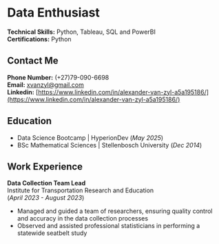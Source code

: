 # Data Enthusiast 

**Technical Skills:** Python, Tableau, SQL and PowerBI   
**Certifications:**  Python


## Contact Me 
**Phone Number:** (+27)79-090-6698    
**Email:** xvanzyl@gmail.com  
**Linkedin:** [https://www.linkedin.com/in/alexander-van-zyl-a5a195186/](https://www.linkedin.com/in/alexander-van-zyl-a5a195186/) 

## Education 
- Data Science Bootcamp | HyperionDev (_May 2025_)
- BSc Mathematical Sciences | Stellenbosch University (_Dec 2014_)


## Work Experience
**Data Collection Team Lead**           
Institute for Transportation Research and Education     
(_April 2023 - August 2023_)
- Managed and guided a team of researchers, ensuring quality control and accuracy in the data collection processes
- Observed and assisted professional statisticians in performing a statewide seatbelt study

